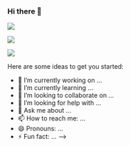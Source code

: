 ### Hi there 👋

![](https://github-readme-stats.vercel.app/api?username=Wedyarit&show_icons=true&theme=chartreuse-dark)

![](https://github-readme-stats.vercel.app/api/top-langs/?username=Wedyarit&layout=compact&theme=merko)

![](https://readme-jokes.vercel.app/api)


Here are some ideas to get you started:

- 🔭 I’m currently working on ...
- 🌱 I’m currently learning ...
- 👯 I’m looking to collaborate on ...
- 🤔 I’m looking for help with ...
- 💬 Ask me about ...
- 📫 How to reach me: ...
- 😄 Pronouns: ...
- ⚡ Fun fact: ...
-->
